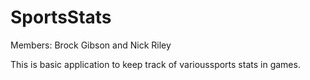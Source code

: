 # SportsStats
Members: Brock Gibson and Nick Riley

This is basic application to keep track of varioussports stats in games.


